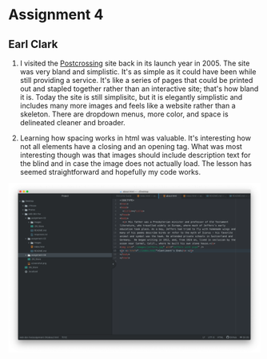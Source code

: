 # Assignment 4
## Earl Clark
1. I visited the [Postcrossing](https://www.postcrossing.com) site back in its
launch year in 2005.  The site was very bland and simplistic.  It's as simple as
it could have been while still providing a service.  It's like a series of pages
that could be printed out and stapled together rather than an interactive site;
that's how bland it is. Today the site is still simplisitc, but it is elegantly
simplistic and includes many more images and feels like a website rather than a
skeleton. There are dropdown menus, more color, and space is delineated cleaner
and broader.

2. Learning how spacing works in html was valuable.  It's interesting how not
all elements have a closing and an opening tag.  What was most interesting
though was that images should include description text for the blind and in case
the image does not actually load.  The lesson has seemed straightforward and
hopefully my code works.

![Screenshot](./images/screenshot.png)
